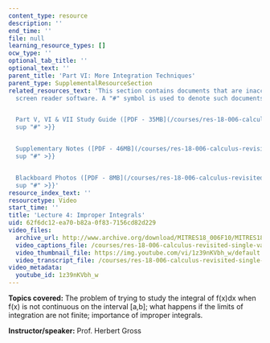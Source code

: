```yaml
---
content_type: resource
description: ''
end_time: ''
file: null
learning_resource_types: []
ocw_type: ''
optional_tab_title: ''
optional_text: ''
parent_title: 'Part VI: More Integration Techniques'
parent_type: SupplementalResourceSection
related_resources_text: 'This section contains documents that are inaccessible to
  screen reader software. A "#" symbol is used to denote such documents.


  Part V, VI & VII Study Guide ([PDF - 35MB](/courses/res-18-006-calculus-revisited-single-variable-calculus-fall-2010/resources/mitres_18_006_study_5_6_7)){{<
  sup "#" >}}


  Supplementary Notes ([PDF - 46MB](/courses/res-18-006-calculus-revisited-single-variable-calculus-fall-2010/resources/mitres_18_006_supp_notes-1)){{<
  sup "#" >}}


  Blackboard Photos ([PDF - 8MB](/courses/res-18-006-calculus-revisited-single-variable-calculus-fall-2010/resources/mitres_18_006_blackboard-1)){{<
  sup "#" >}}'
resource_index_text: ''
resourcetype: Video
start_time: ''
title: 'Lecture 4: Improper Integrals'
uid: 62f6dc12-ea70-b82a-0f83-7156cd82d229
video_files:
  archive_url: http://www.archive.org/download/MITRES18_006F10/MITRES18_006F10_26_0604_300k.mp4
  video_captions_file: /courses/res-18-006-calculus-revisited-single-variable-calculus-fall-2010/824014c95cc85fbca479feab87c7b780_1z39nKVbh_w.vtt
  video_thumbnail_file: https://img.youtube.com/vi/1z39nKVbh_w/default.jpg
  video_transcript_file: /courses/res-18-006-calculus-revisited-single-variable-calculus-fall-2010/89e07132f96168e74b232884f6b2d105_1z39nKVbh_w.pdf
video_metadata:
  youtube_id: 1z39nKVbh_w
---
```


**Topics covered:** The problem of trying to study the integral of f(x)dx when f(x) is not continuous on the interval \[a,b\]; what happens if the limits of integration are not finite; importance of improper integrals.

**Instructor/speaker:** Prof. Herbert Gross

